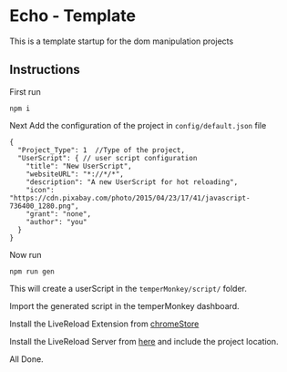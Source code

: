 # Echo - Template
This is a template startup for the dom manipulation projects

## Instructions
First run 
```
npm i
```
Next Add the configuration of the project in `config/default.json` file

```
{
  "Project_Type": 1  //Type of the project,
  "UserScript": { // user script configuration
    "title": "New UserScript",
    "websiteURL": "*://*/*",
    "description": "A new UserScript for hot reloading",
    "icon": "https://cdn.pixabay.com/photo/2015/04/23/17/41/javascript-736400_1280.png",
    "grant": "none",
    "author": "you"
  }
}
```

Now run
```
npm run gen
```
This will create a userScript in the `temperMonkey/script/` folder. 

Import the generated script in the temperMonkey dashboard.

Install the LiveReload Extension from [chromeStore](https://chrome.google.com/webstore/detail/livereload/jnihajbhpnppcggbcgedagnkighmdlei?hl=en)

Install the LiveReload Server from [here](http://livereload.com/) and include the project location.

All Done.
